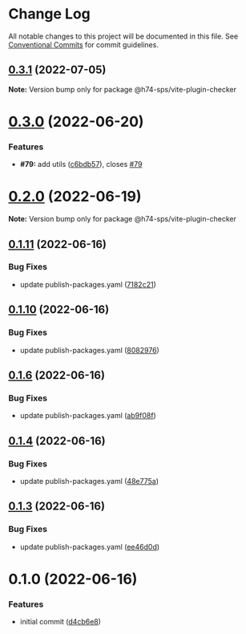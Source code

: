 # Change Log

All notable changes to this project will be documented in this file.
See [Conventional Commits](https://conventionalcommits.org) for commit guidelines.

## [0.3.1](https://github.com/hooked74/sps/compare/v0.3.0...v0.3.1) (2022-07-05)

**Note:** Version bump only for package @h74-sps/vite-plugin-checker





# [0.3.0](https://github.com/hooked74/sps/compare/v0.2.1...v0.3.0) (2022-06-20)


### Features

* **#79:** add utils ([c6bdb57](https://github.com/hooked74/sps/commit/c6bdb57b74c9f16153d5e7318ce0e0965f3c7377)), closes [#79](https://github.com/hooked74/sps/issues/79)





# [0.2.0](https://github.com/hooked74/sps/compare/v0.1.13...v0.2.0) (2022-06-19)

**Note:** Version bump only for package @h74-sps/vite-plugin-checker





## [0.1.11](https://github.com/hooked74/sps/compare/v0.1.10...v0.1.11) (2022-06-16)


### Bug Fixes

* update publish-packages.yaml ([7182c21](https://github.com/hooked74/sps/commit/7182c2136f5ebe99182f944b052f632bc3a9dda7))





## [0.1.10](https://github.com/hooked74/sps/compare/v0.1.9...v0.1.10) (2022-06-16)


### Bug Fixes

* update publish-packages.yaml ([8082976](https://github.com/hooked74/sps/commit/808297668de117cfb20f27f5b94e02dec096d779))





## [0.1.6](https://github.com/hooked74/sps/compare/v0.1.5...v0.1.6) (2022-06-16)


### Bug Fixes

* update publish-packages.yaml ([ab9f08f](https://github.com/hooked74/sps/commit/ab9f08f5617523c6eda0c73024246a19b40d033a))





## [0.1.4](https://github.com/hooked74/sps/compare/v0.1.3...v0.1.4) (2022-06-16)


### Bug Fixes

* update publish-packages.yaml ([48e775a](https://github.com/hooked74/sps/commit/48e775a519172570d5d52c01385b1c84d636f6a7))





## [0.1.3](https://github.com/Hooked74/sps/compare/v0.1.2...v0.1.3) (2022-06-16)


### Bug Fixes

* update publish-packages.yaml ([ee46d0d](https://github.com/Hooked74/sps/commit/ee46d0de58551158b39f832345be4e76a30f122f))





# 0.1.0 (2022-06-16)


### Features

* initial commit ([d4cb6e8](https://github.com/Hooked74/sps/commit/d4cb6e82df7d009a1ba5890685f095337cc94eab))
